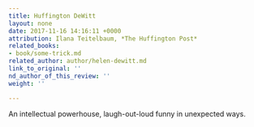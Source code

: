 ```yaml
---
title: Huffington DeWitt
layout: none
date: 2017-11-16 14:16:11 +0000
attribution: Ilana Teitelbaum, *The Huffington Post*
related_books:
- book/some-trick.md
related_author: author/helen-dewitt.md
link_to_original: ''
nd_author_of_this_review: ''
weight: ''

---
```

An intellectual powerhouse, laugh-out-loud funny in unexpected ways. 